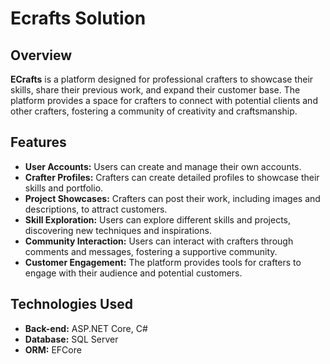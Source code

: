 # Ecrafts Solution

## Overview
**ECrafts** is a platform designed for professional crafters to showcase their skills, share their previous work, and expand their customer base. The platform provides a space for crafters to connect with potential clients and other crafters, fostering a community of creativity and craftsmanship.

## Features
- **User Accounts:** Users can create and manage their own accounts.
- **Crafter Profiles:** Crafters can create detailed profiles to showcase their skills and portfolio.
- **Project Showcases:** Crafters can post their work, including images and descriptions, to attract customers.
- **Skill Exploration:** Users can explore different skills and projects, discovering new techniques and inspirations.
- **Community Interaction:** Users can interact with crafters through comments and messages, fostering a supportive community.
- **Customer Engagement:** The platform provides tools for crafters to engage with their audience and potential customers.

## Technologies Used
- **Back-end:** ASP.NET Core, C#
- **Database:** SQL Server
- **ORM:** EFCore

